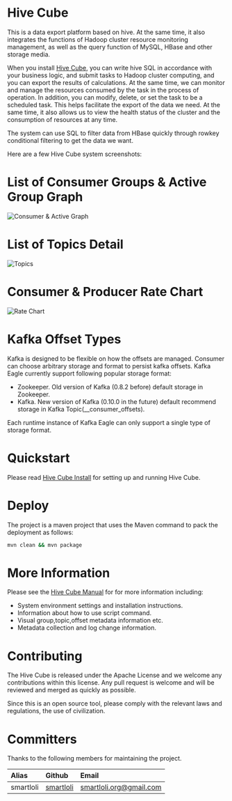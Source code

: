 # Hive Cube

This is a data export platform based on hive. At the same time, it also integrates the functions of Hadoop cluster resource monitoring management, as well as the query function of MySQL, HBase and other storage media.

When you install [Hive Cube](http://download.smartloli.org/), you can write hive SQL in accordance with your business logic, and submit tasks to Hadoop cluster computing, and you can export the results of calculations. At the same time, we can monitor and manage the resources consumed by the task in the process of operation. In addition, you can modify, delete, or set the task to be a scheduled task. This helps facilitate the export of the data we need. At the same time, it also allows us to view the health status of the cluster and the consumption of resources at any time.

The system can use SQL to filter data from HBase quickly through rowkey conditional filtering to get the data we want.

Here are a few Hive Cube system screenshots:

# List of Consumer Groups & Active Group Graph
![Consumer & Active Graph](https://ke.smartloli.org/res/consumer@2x.png)

# List of Topics Detail
![Topics](https://ke.smartloli.org/res/list@2x.png)

# Consumer & Producer Rate Chart
![Rate Chart](https://ke.smartloli.org/res/consumer_producer_rate@2x.png)

# Kafka Offset Types

Kafka is designed to be flexible on how the offsets are managed. Consumer can choose arbitrary storage and format to persist kafka offsets. Kafka Eagle currently support following popular storage format:
  * Zookeeper. Old version of Kafka (0.8.2 before) default storage in Zookeeper.
  * Kafka. New version of Kafka (0.10.0 in the future) default recommend storage in Kafka Topic(__consumer_offsets).
  
Each runtime instance of Kafka Eagle can only support a single type of storage format.

# Quickstart

Please read [Hive Cube Install](https://ke.smartloli.org/2.Install/2.Installing.html) for setting up and running Hive Cube.

# Deploy

The project is a maven project that uses the Maven command to pack the deployment as follows:
```bash
mvn clean && mvn package
```
# More Information

Please see the [Hive Cube Manual](https://ke.smartloli.org) for for more information including:
  * System environment settings and installation instructions.
  * Information about how to use script command.
  * Visual group,topic,offset metadata information etc.
  * Metadata collection and log change information.
 
# Contributing

The Hive Cube is released under the Apache License and we welcome any contributions within this license. Any pull request is welcome and will be reviewed and merged as quickly as possible.

Since this is an open source tool, please comply with the relevant laws and regulations, the use of civilization.

# Committers

Thanks to the following members for maintaining the project.

|Alias |Github |Email |
|:-- |:-- |:-- |
|smartloli|[smartloli](https://github.com/smartloli)|smartloli.org@gmail.com|
